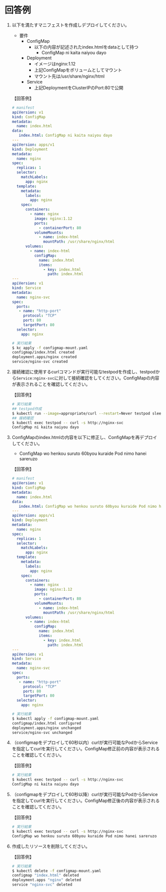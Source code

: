 # 回答例

1. 以下を満たすマニフェストを作成しデプロイしてください。

   - 要件
     - ConfigMap
       - 以下の内容が記述されたindex.htmlをdataとして持つ
         - ConfigMap ni kaita naiyou dayo
     - Deployment
       - イメージはnginx:1.12
       - 上記ConfigMapをボリュームとしてマウント
       - マウント先は/usr/share/nginx/html
     - Service
       - 上記DeploymentをClusterIPのPort:80で公開

   【回答例】

   ```yml
   # manifest
   apiVersion: v1
   kind: ConfigMap
   metadata:
     name: index.html
   data:
      index.html: ConfigMap ni kaita naiyou dayo
   ---
   apiVersion: apps/v1
   kind: Deployment
   metadata:
     name: nginx
   spec:
     replicas: 1
     selector:
       matchLabels:
         app: nginx
     template:
       metadata:
         labels:
           app: nginx
       spec:
         containers:
           - name: nginx
             image: nginx:1.12
             ports:
               - containerPort: 80
             volumeMounts:
               - name: index-html
                 mountPath: /usr/share/nginx/html
         volumes:
           - name: index-html
             configMap:
               name: index.html
               items:
                 - key: index.html
                   path: index.html
   ---
   apiVersion: v1
   kind: Service
   metadata:
     name: nginx-svc
   spec:
     ports:
      - name: "http-port"
        protocol: "TCP"
        port: 80
        targetPort: 80
     selector:
       app: nginx
   ```

   ```bash
   # 実行結果
   $ kc apply -f configmap-mount.yaml
   configmap/index.html created
   deployment.apps/nginx created
   service/nginx-svc created
   ```

1. 接続確認に使用するcurlコマンドが実行可能なtestpodを作成し、testpodから`Service:nginx-svc`に対して接続確認をしてください。ConfigMapの内容が表示されることを確認してください。

   【回答例】

   ```bash
   # 実行結果
   ## testpod作成
   $ kubectl run --image=appropriate/curl --restart=Never testpod sleep 3600
   ## 接続確認
   $ kubectl exec testpod -- curl -s http://nginx-svc
   ConfigMap ni kaita naiyou dayo
   ```

1. ConfigMapのindex.htmlの内容を以下に修正し、ConfigMapを再デプロイしてください。
   - ConfigMap wo henkou suruto 60byou kuraide Pod nimo hanei sareruzo

   【回答例】

   ```yml
   # manifest
   apiVersion: v1
   kind: ConfigMap
   metadata:
     name: index.html
   data:
      index.html: ConfigMap wo henkou suruto 60byou kuraide Pod nimo hanei sareruzo
   ---
   apiVersion: apps/v1
   kind: Deployment
   metadata:
     name: nginx
   spec:
     replicas: 1
     selector:
       matchLabels:
         app: nginx
     template:
       metadata:
         labels:
           app: nginx
       spec:
         containers:
           - name: nginx
             image: nginx:1.12
             ports:
               - containerPort: 80
             volumeMounts:
               - name: index-html
                 mountPath: /usr/share/nginx/html
         volumes:
           - name: index-html
             configMap:
               name: index.html
               items:
                 - key: index.html
                   path: index.html
   ---
   apiVersion: v1
   kind: Service
   metadata:
     name: nginx-svc
   spec:
     ports:
      - name: "http-port"
        protocol: "TCP"
        port: 80
        targetPort: 80
     selector:
       app: nginx
   ```

   ```bash
   # 実行結果
   $ kubectl apply -f configmap-mount.yaml
   configmap/index.html configured
   deployment.apps/nginx unchanged
   service/nginx-svc unchanged
   ```

1. （configmapをデプロイして60秒以内）curlが実行可能なPodからServiceを指定してcurlを実行してください。ConfigMap修正前の内容が表示されることを確認してください。

   【回答例】

   ```bash
   # 実行結果
   $ kubectl exec testpod -- curl -s http://nginx-svc
   ConfigMap ni kaita naiyou dayo
   ```

1. （configmapをデプロイして60秒以降）curlが実行可能なPodからServiceを指定してcurlを実行してください。ConfigMap修正後の内容が表示されることを確認してください。

   【回答例】

   ```bash
   # 実行結果
   $ kubectl exec testpod -- curl -s http://nginx-svc
   ConfigMap wo henkou suruto 60byou kuraide Pod nimo hanei sareruzo
   ```

1. 作成したリソースを削除してください。

   【回答例】

   ```bash
   # 実行結果
   $ kubectl delete -f configmap-mount.yaml
   configmap "index.html" deleted
   deployment.apps "nginx" deleted
   service "nginx-svc" deleted
   ```
